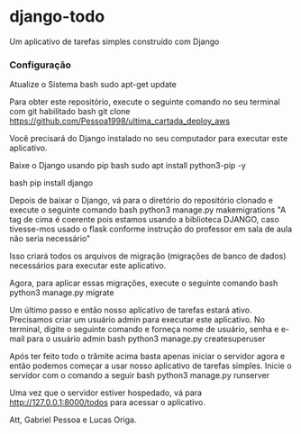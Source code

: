 # django-todo

Um aplicativo de tarefas simples construído com Django

### Configuração

Atualize o Sistema
bash
sudo apt-get update


Para obter este repositório, execute o seguinte comando no seu terminal com git habilitado
bash
git clone https://github.com/Pessoa1998/ultima_cartada_deploy_aws


Você precisará do Django instalado no seu computador para executar este aplicativo.

Baixe o Django usando pip
bash
sudo apt install python3-pip -y

bash
pip install django


Depois de baixar o Django, vá para o diretório do repositório clonado e execute o seguinte comando
bash
python3 manage.py makemigrations
"A tag de cima é coerente pois estamos usando a biblioteca DJANGO, caso tivesse-mos usado o flask conforme instrução do professor em sala de aula não seria necessário"

Isso criará todos os arquivos de migração (migrações de banco de dados) necessários para executar este aplicativo.

Agora, para aplicar essas migrações, execute o seguinte comando
bash
python3 manage.py migrate


Um último passo e então nosso aplicativo de tarefas estará ativo. Precisamos criar um usuário admin para executar este aplicativo. No terminal, digite o seguinte comando e forneça nome de usuário, senha e e-mail para o usuário admin
bash
python3 manage.py createsuperuser


Após ter feito todo o trâmite acima basta apenas iniciar o servidor agora e então podemos começar a usar nosso aplicativo de tarefas simples. Inicie o servidor com o comando a seguir
bash
python3 manage.py runserver


Uma vez que o servidor estiver hospedado, vá para http://127.0.0.1:8000/todos para acessar o aplicativo.

Att, Gabriel Pessoa e Lucas Origa.
